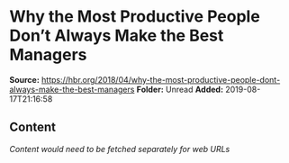 # Why the Most Productive People Don’t Always Make the Best Managers

**Source:** https://hbr.org/2018/04/why-the-most-productive-people-dont-always-make-the-best-managers
**Folder:** Unread
**Added:** 2019-08-17T21:16:58




## Content
*Content would need to be fetched separately for web URLs*
